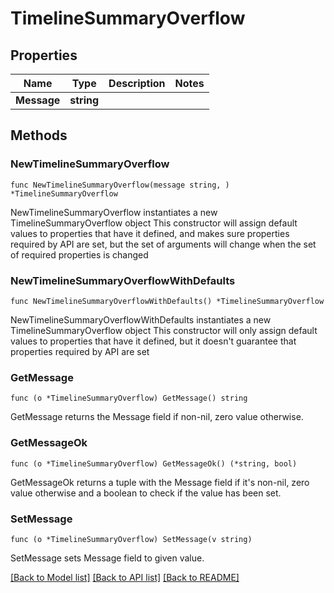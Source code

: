 # TimelineSummaryOverflow

## Properties

Name | Type | Description | Notes
------------ | ------------- | ------------- | -------------
**Message** | **string** |  | 

## Methods

### NewTimelineSummaryOverflow

`func NewTimelineSummaryOverflow(message string, ) *TimelineSummaryOverflow`

NewTimelineSummaryOverflow instantiates a new TimelineSummaryOverflow object
This constructor will assign default values to properties that have it defined,
and makes sure properties required by API are set, but the set of arguments
will change when the set of required properties is changed

### NewTimelineSummaryOverflowWithDefaults

`func NewTimelineSummaryOverflowWithDefaults() *TimelineSummaryOverflow`

NewTimelineSummaryOverflowWithDefaults instantiates a new TimelineSummaryOverflow object
This constructor will only assign default values to properties that have it defined,
but it doesn't guarantee that properties required by API are set

### GetMessage

`func (o *TimelineSummaryOverflow) GetMessage() string`

GetMessage returns the Message field if non-nil, zero value otherwise.

### GetMessageOk

`func (o *TimelineSummaryOverflow) GetMessageOk() (*string, bool)`

GetMessageOk returns a tuple with the Message field if it's non-nil, zero value otherwise
and a boolean to check if the value has been set.

### SetMessage

`func (o *TimelineSummaryOverflow) SetMessage(v string)`

SetMessage sets Message field to given value.



[[Back to Model list]](../README.md#documentation-for-models) [[Back to API list]](../README.md#documentation-for-api-endpoints) [[Back to README]](../README.md)


